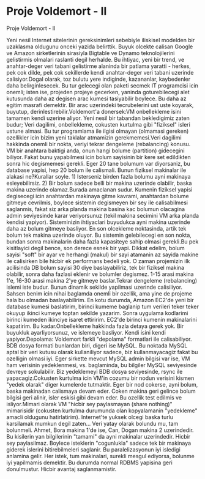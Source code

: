 # Proje Voldemort - II


Proje Voldemort - II



Yeni nesil Internet sitelerinin gereksinimleri sebebiyle iliskisel modelden bir uzaklasma oldugunu onceki yazida belirttik. Buyuk olcekte calisan Google ve Amazon sirketlerinin sirasiyla Bigtable ve  Dynamo teknolojilerini gelistirmis olmalari raslanti degil herhalde. Bu ihtiyac, yeni bir trend, ve anahtar-deger veri tabani gelistirme alaninda bir patlama yaratti - herkes, pek cok dilde, pek cok sekillerde kendi anahtar-deger veri tabani uzerinde calisiyor.Dogal olarak, toz bulutu yere indiginde, kazananlar, kaybedenler daha belirginlesecek. Bu tur gelecegi olan paketi secmek IT programcisi icin onemli; isten ise, projeden projeye gecerken, yaninda goturebilecegi alet kutusunda daha az degisen arac kumesi tasiyabilir boylece. Bu daha az egitim masrafi demektir. Bir arac uzerindeki tecrubelerini ust uste koyarak, buyutup, derinlestirebilir.Voldemort'a donersek:VM onbellekleme isini tamamen kendi uzerine aliyor. Yeni nesil bir tabandan bekledigimiz zaten budur; Veri dagilimi, onbellekleme, cokusten kurtulma gibi "fiziksel" isleri ustune almasi. Bu tur programlama ile ilgisi olmayan (olmamasi gereken) ozellikler icin bizim yeni taklalar atmamizin gerekmemesi.Veri dagilimi hakkinda onemli bir nokta, veriyi tekrar dengeleme (rebalancing) konusu. VM bir anahtara baktigi anda, onun hangi bolume (partition) gidecegini biliyor. Fakat bunu yapabilmesi icin bolum sayisinin bir kere set edildikten sonra hic degismemesi gerekli. Eger 20 tane bolumum var diyorsaniz, bu database yapisi, hep 20 bolum ile calismali. Bunun fiziksel makinalar ile alakasi ne?Kurallar soyle.  1) Isterseniz birden fazla bolumu ayni makinaya esleyebilirsiz. 2) Bir bolum sadece belli bir makina uzerinde olabilir, baska makina uzerinde olamaz.Burada amaclanan sudur. Kumenin fiziksel yapisi degisecegi icin anahtardan makinaya gitme kavrami, anahtardan bolume gitmeye cevrilmis, boylece sistemin degismeyen bir sey ile calisabilmesi saglanmis, fakat siz arka planda makina basina kac bolumun olacagina admin seviyesinde karar veriyorsunuz (tekil makina secimini VM arka planda kendisi yapiyor). Sisteminizin ihtiyaclari buyudukca ayni makina uzerinde daha az bolum gitmeye basliyor. En son olcekleme noktasinda, artik tek bolum tek makina uzerinde oluyor. Bu sistemin gelebilecegi en son nokta, bundan sonra makinalarin daha fazla kapasiteye sahip olmasi gerekli.Bu pek kisitlayici degil bence, son derece esnek bir yapi. Dikkat edelim, bolum sayisi "soft" bir ayar ve herhangi (makul) bir sayi atamanin az sayida makine ile calisirken bile hicbir ek performans bedeli yok. O zaman projemizin ilk acilisinda DB bolum sayisi 30 diye baslayabiliriz, tek bir fiziksel makina olabilir, sonra daha fazlasi eklenir ve bolumler degismez. 1-15 arasi makina 1'e, 16-30 arasi makina 2'ye gitmeye baslar.Tekrar dengeleme (rebalancing) islemi iste budur. Bunun dinamik sekilde yapilmasi uzerinde calisiliyor. Sahsen benim icin nihai baglamda onemli bir ozellik, ama yine de projeme hala bu olmadan baslayabilirim. En kotu durumda, Amazon EC2'de yeni bir database kumesi baslatirim, birinci kumeme baglanip tum verileri teker teker okuyup ikinci kumeye toptan sekilde yazarim. Sonra uygulama kodlarimi birinci kumeden ikinciye isaret ettiririm. EC2'de birinci kumenin makinalarini kapatirim. Bu kadar.Onbellekleme hakkinda fazla detaya gerek yok. Bir buyukluk ayarliyorsunuz, ve islemeye basliyor. Kendi isini kendi yapiyor.Depolama: Voldemort farkli "depolama" formatlari ile calisabiliyor. BDB dosya formati bunlardan biri, digeri ise MySQL. Bu noktada MySQL aptal bir veri kutusu olarak kullaniliyor sadece, biz kullanmayacagiz fakat bu ozelligin olmasi iyi. Eger sirkette mevcut MySQL admin bilgisi var ise, VM ham verisinin yedeklenmesi, vs. baglaminda, bu bilgiler MySQL seviyesinde devreye sokulabilir. Biz yedeklemeyi BDB dosya seviyesinde, rsync ile yapacagiz.Cokusten kurtulma icin VM'in cozumu bir nodun verisini kismen "yedek olarak" diger kumelerde tutmaktir. Eger bir nod cokerse, ayni bolum, baska makinadan calismaya devam eder. Coken makina geri gelince bolum bilgisi geri alinir, isler eskisi gibi devam eder. Bu ozellik test edilmis ve isliyor.Mimari olarak VM "hicbir sey paylasmayan (share nothing)" mimarisidir (cokusten kurtulma durumunda olan kopyalamanin "yedekleme" amacli oldugunu hatirlatirim). Internet'te yuksek olcegi baska turlu karsilamak mumkun degil zaten... Veri yatay olarak bolundu mu, tam bolunmeli. Ahmet, Bora makina 1'de ise, Can, Dogan makina 2 uzerindedir. Bu kisilerin yan bilgilerinin "tamami" da ayni makinalar uzerindedir. Hicbir sey paylasilmaz. Boylece isteklerin "cogunlukla" sadece tek bir makinaya giderek islerini bitirebilmeleri saglanir. Bu paralelizasyonun iyi isledigi anlamina gelir. Her istek, tum makinalari, surekli mesgul ediyorsa, bolunme iyi yapilmamis demektir. Bu durumda normal RDBMS yapisina geri donulmustur. Hicbir avantaj saglanmamistir.




